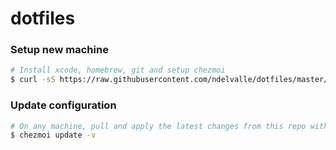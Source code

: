 # dotfiles

### Setup new machine

```bash
# Install xcode, homebrew, git and setup chezmoi
$ curl -sS https://raw.githubusercontent.com/ndelvalle/dotfiles/master/setup.sh | sh
```

### Update configuration

```bash
# On any machine, pull and apply the latest changes from this repo with
$ chezmoi update -v
```
